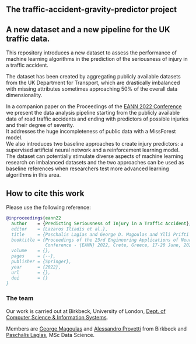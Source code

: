 ## The traffic-accident-gravity-predictor project

## A new dataset and a new pipeline for the UK traffic data.

This repository introduces a new dataset to assess the performance of machine learning algorithms in the prediction of the seriousness of injury in a traffic accident. 

The dataset has been created by aggregating publicly available datasets from the UK Department for Transport, which are drastically imbalanced with missing attributes sometimes approaching 50\% of the overall data dimensionality. 

In a companion paper on the Proceedings of the [EANN 2022 Conference](https://eannconf.org/2022/) we present the data analysis pipeline starting from the publicly available data of road traffic accidents and ending with predictors of possible injuries and their degree of severity.  
It addresses the huge incompleteness of public data with a MissForest model.  
We also introduces two baseline approaches to create injury predictors: a supervised artificial neural network and a reinforcement learning model. 
The dataset can potentially stimulate diverse aspects of machine learning research on imbalanced datasets and the two approaches can be used as baseline references when researchers test more advanced learning algorithms in this area.

## How to cite this work

Please use the following reference:

```bibtex
@inproceedings{eann22
  author    = {Predicting Seriousness of Injury in a Traffic Accident},
  editor    = {Lazaros Iliadis et al.},
  title     = {Paschalis Lagias and George D. Magoulas and Ylli Prifti and Alessandro Provetti},
  booktitle = {Proceedings of the 23rd Engineering Applications of Neural Networks
               Conference - {EANN} 2022, Crete, Greece, 17-20 June, 2022},
  volume    = {},
  pages     = {--},
  publisher = {Springer},
  year      = {2022},
  url       = {},
  doi       = {}
}
```


### The team

Our work is carried out at Birkbeck, University of London, [Dept. of Computer Science & Information Systems](https://www.dcs.bbk.ac.uk/).

Members are [George Magoulas](https://www.dcs.bbk.ac.uk/about/people/academic-staff/gmagoulas/) and [Alessandro Provetti](https://www.dcs.bbk.ac.uk/~ale/) from Birkbeck and [Paschalis Lagias](https://github.com/PaschalisLagias), MSc Data Science.





